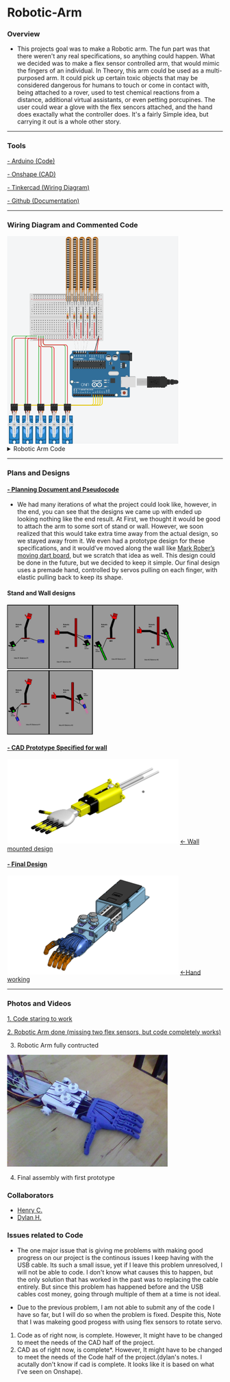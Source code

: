 # Robotic-Arm

### Overview

- This projects goal was to make a Robotic arm. The fun part was that there weren't any real specifications, so anything could happen. What we decided was to make a flex sensor controlled arm, that would mimic the fingers of an individual. In Theory, this arm could be used as a multi-purposed arm. It could pick up certain toxic objects that may be considered dangerous for humans to touch or come in contact with, being attached to a rover, used to test chemical reactions from a distance, additional virtual assistants, or even petting porcupines. The user could wear a glove with the flex sencors attached, and the hand does exactally what the controller does. It's a fairly Simple idea, but carrying it out is a whole other story.

_________________________________________________________________________________________________________________________________________________________________________

### Tools

 [- Arduino (Code)](https://www.arduino.cc/en/software)
 
 [- Onshape (CAD)](https://www.onshape.com/en/)
 
 [ - Tinkercad (Wiring Diagram)](https://www.tinkercad.com/)
 
 [ - Github (Documentation)](https://github.com/)
 
 ________________________________________________________________________________________________________________________________________________________________________
 
 ### Wiring Diagram and Commented Code

<img src="Screenshot%20(3).png?raw=true" width="400">
 
<details><summary>Robotic Arm Code</summary>
 
``` arduino
#include <Servo.h> // HEY!!!... here's a servo

Servo servo1; // Labeling Micro Servo #1
Servo servo2; // Labeling Micro Servo #2
Servo servo3; // Labeling Micro Servo #3
Servo servo4; // Labeling Micro Servo #4
Servo servo5; // Labeling Micro Servo #5

int flex1 = A0; // Pin set up for Flex Sensor #1
int flex2 = A1; // Pin set up for Flex Sensor #2
int flex3 = A2; // Pin set up for Flex Sensor #3
int flex4 = A3; // Pin set up for Flex Sensor #4
int flex5 = A4; // Pin set up for Flex Sensor #5

void setup()
{
  Serial.begin(9600);
  
  servo1.attach(8); // Pin set up for Micro Servo #1
  servo2.attach(9); // Pin set up for Micro Servo #2
  servo3.attach(10); // Pin set up for Micro Servo #3
  servo4.attach(11); // Pin set up for Micro Servo #4
  servo5.attach(12); // Pin set up for Micro Servo #5
}

void loop()
{
  int flexValue1; // For calibrating Flex Sensor #1
  int flexValue2; // For calibrating Flex Sensor #2
  int flexValue3; // For calibrating Flex Sensor #3
  int flexValue4; // For calibrating Flex Sensor #4
  int flexValue5; // For calibrating Flex Sensor #5
  int servoPosition1; // For Synchronizing the angles of the Flex Sencor #1 to Micro Servo #1
  int servoPosition2; // For Synchronizing the angles of the Flex Sencor #2 to Micro Servo #2
  int servoPosition3; // For Synchronizing the angles of the Flex Sencor #3 to Micro Servo #3
  int servoPosition4; // For Synchronizing the angles of the Flex Sencor #4 to Micro Servo #4
  int servoPosition5; // For Synchronizing the angles of the Flex Sencor #5 to Micro Servo #5

  flexValue1 = analogRead(flex1); // Renaming analogRead for #1
  flexValue2 = analogRead(flex2); // Renaming analogRead for #2
  flexValue3 = analogRead(flex3); // Renaming analogRead for #3
  flexValue4 = analogRead(flex4); // Renaming analogRead for #4
  flexValue5 = analogRead(flex5); // Renaming analogRead for #5

  servoPosition1 = map(flexValue1, 600, 800, 0, 180); // when flex sensor #1 is bend, micro servo #1 will make the angle...
  servoPosition1 = constrain(servoPosition1, 0, 180); // .. but will not go passed 0 or 180
  servoPosition2 = map(flexValue2, 600, 800, 0, 180); // when flex sensor #2 is bend, micro servo #2 will make the angle...
  servoPosition2 = constrain(servoPosition2, 0, 180); // .. but will not go passed 0 or 180
  servoPosition3 = map(flexValue3, 600, 800, 0, 180); // when flex sensor #3 is bend, micro servo #3 will make the angle...
  servoPosition3 = constrain(servoPosition3, 0, 180); // .. but will not go passed 0 or 180
  servoPosition4 = map(flexValue4, 600, 800, 0, 180); // when flex sensor #4 is bend, micro servo #4 will make the angle...
  servoPosition4 = constrain(servoPosition4, 0, 180); // .. but will not go passed 0 or 180
  servoPosition5 = map(flexValue5, 600, 800, 0, 180); // when flex sensor #5 is bend, micro servo #5 will make the angle...
  servoPosition5 = constrain(servoPosition5, 0, 180); // .. but will not go passed 0 or 180

  servo1.write(servoPosition1);
  servo2.write(servoPosition2);
  servo3.write(servoPosition3);
  servo4.write(servoPosition4);
  servo5.write(servoPosition5);

  delay(100); // reaction time for Micro Servo
  }
```
</details>
 
_________________________________________________________________________________________________________________________________________________________________________

### Plans and Designs

#### [- Planning Document and Pseudocode](https://docs.google.com/document/d/1A5yr3gwvPFNczzGg2IPSaRJFIutgpFQ-Hbp36jQhLAk/edit?usp=sharing)

- We had many iterations of what the project could look like, however, in the end, you can see that the designs we came up with ended up looking nothing like the end result. At First, we thought it would be good to attach the arm to some sort of stand or wall. However, we soon realized that this would take extra time away from the actual design, so we stayed away from it. We even had a prototype design for these specifications, and it would’ve moved along the wall like [Mark Rober’s moving dart board,](https://www.youtube.com/watch?v=MHTizZ_XcUM) but we scratch that idea as well. This design could be done in the future, but we decided to keep it simple. Our final design uses a premade hand, controlled by servos pulling on each finger, with elastic pulling back to keep its shape.

#### Stand and Wall designs
<img src="Idea%231's.jpg?raw=true" width="200"><img src="Idea%232's.jpg?raw=true" width="200"><img src="Idea%233's.jpg?raw=true" width="200">

#### [- CAD Prototype Specified for wall ](https://cvilleschools.onshape.com/documents/bb650a5758ea41f57e61b52f/w/1ee44fa1089f16d3b393ba3a/e/24473f01d90508c6ebd4ea05)

<img src="Screenshot%202021-06-09%202.15.11%20PM.png?raw=true" width="400"> [← Wall mounted design](https://drive.google.com/file/d/1KeHIvSfq9kleZb0yazV1TSGmkmo0Zmrf/view?usp=sharing)

#### [- Final Design](https://cvilleschools.onshape.com/documents/e2edc0296736b251a4e3fe74/w/817a81a4a4728dc8bb2cad43/e/76581a513e1b4ba1cefbcda2)

<img src="Screenshot%202021-05-03%2011.10.20%20AM.png?raw=true" width="400"> [←Hand working](https://drive.google.com/file/d/125KFlFFFpU-OIzBG-1Z3dFMdSSbtWHqi/view?usp=sharing)
 
 ________________________________________________________________________________________________________________________________________________________________________
 
 ### Photos and Videos
 
 [1. Code staring to work](https://drive.google.com/file/d/16vUKTdU-LGm613mKrdmvg-yJmQ_zKxg0/view?usp=sharing)
 
 [2. Robotic Arm done (missing two flex sensors, but code completely works)](https://drive.google.com/file/d/125KFlFFFpU-OIzBG-1Z3dFMdSSbtWHqi/view?usp=sharing)
 
3. Robotic Arm fully contructed
<img src="IMG_20210609_160046.jpg?raw=true" width="375">
 
4. Final assembly with first prototype
 

 
  
### Collaborators

- [Henry C.](https://github.com/hcoyle91)
- [Dylan H.](https://github.com/OstrichIsYum)


### Issues related to Code

- The one major issue that is giving me problems with making good progress on our project is the continous issues I keep having with the USB cable. Its such a small issue, yet if I leave this problem unresolved, I will not be able to code. I don't know what causes this to happen, but the only solution that has worked in the past was to replacing the cable entirely. But since this problem has happened before and the USB cables cost money, going through multiple of them at a time is not ideal. 

- Due to the previous problem, I am not able to submit any of the code I have so far, but I will do so when the problem is fixed. Despite this, Note that I was makeing good progess with using flex sensors to rotate servo.
 
1. Code as of right now, is complete. However, It might have to be changed to meet the needs of the CAD half of the project.
2. CAD as of right now, is complete*. However, It might have to be changed to meet the needs of the Code half of the project.(dylan's notes. I acutally don't know if cad is complete. It looks like it is based on what I've seen on Onshape).
